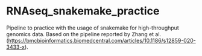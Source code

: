 # RNAseq_snakemake_practice
Pipeline to practice with the usage of snakemake for high-throughput genomics data. Based on the pipeline reported by Zhang et al. (https://bmcbioinformatics.biomedcentral.com/articles/10.1186/s12859-020-3433-x).
